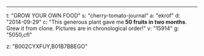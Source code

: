 ---
t: "GROW YOUR OWN FOOD"
s: "cherry-tomato-journal"
a: "ekrof"
d: "2014-09-29"
c: "This generous plant gave me<strong> 50 fruits in two months</strong>. Grew it from clone. Pictures are in chronological order!"
v: "15914"
g: "5050,cfl"

z: "B002CYXFUY,B01B7BBEGO"
